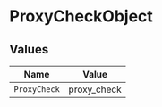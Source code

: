 # ProxyCheckObject


## Values

| Name         | Value        |
| ------------ | ------------ |
| `ProxyCheck` | proxy_check  |